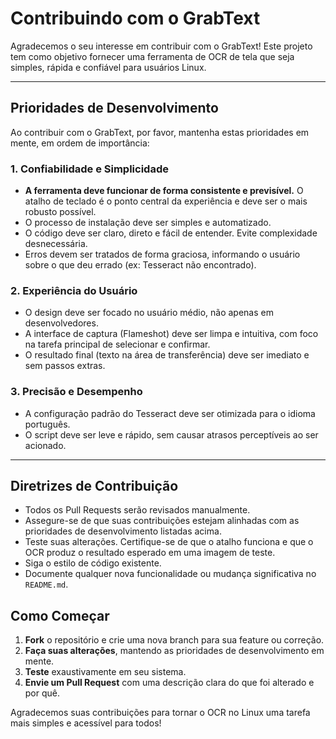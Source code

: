 # Contribuindo com o GrabText

Agradecemos o seu interesse em contribuir com o GrabText! Este projeto tem como objetivo fornecer uma ferramenta de OCR de tela que seja simples, rápida e confiável para usuários Linux.

---

## Prioridades de Desenvolvimento

Ao contribuir com o GrabText, por favor, mantenha estas prioridades em mente, em ordem de importância:

### 1. Confiabilidade e Simplicidade
- **A ferramenta deve funcionar de forma consistente e previsível.** O atalho de teclado é o ponto central da experiência e deve ser o mais robusto possível.
- O processo de instalação deve ser simples e automatizado.
- O código deve ser claro, direto e fácil de entender. Evite complexidade desnecessária.
- Erros devem ser tratados de forma graciosa, informando o usuário sobre o que deu errado (ex: Tesseract não encontrado).

### 2. Experiência do Usuário
- O design deve ser focado no usuário médio, não apenas em desenvolvedores.
- A interface de captura (Flameshot) deve ser limpa e intuitiva, com foco na tarefa principal de selecionar e confirmar.
- O resultado final (texto na área de transferência) deve ser imediato e sem passos extras.

### 3. Precisão e Desempenho
- A configuração padrão do Tesseract deve ser otimizada para o idioma português.
- O script deve ser leve e rápido, sem causar atrasos perceptíveis ao ser acionado.

---

## Diretrizes de Contribuição

- Todos os Pull Requests serão revisados manualmente.
- Assegure-se de que suas contribuições estejam alinhadas com as prioridades de desenvolvimento listadas acima.
- Teste suas alterações. Certifique-se de que o atalho funciona e que o OCR produz o resultado esperado em uma imagem de teste.
- Siga o estilo de código existente.
- Documente qualquer nova funcionalidade ou mudança significativa no `README.md`.

## Como Começar

1.  **Fork** o repositório e crie uma nova branch para sua feature ou correção.
2.  **Faça suas alterações**, mantendo as prioridades de desenvolvimento em mente.
3.  **Teste** exaustivamente em seu sistema.
4.  **Envie um Pull Request** com uma descrição clara do que foi alterado e por quê.

Agradecemos suas contribuições para tornar o OCR no Linux uma tarefa mais simples e acessível para todos!